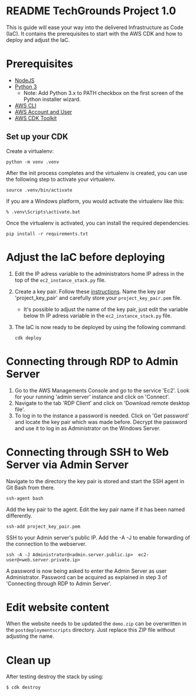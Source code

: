 
# README TechGrounds Project 1.0

This is guide will ease your way into the delivered Infrastructure as Code (IaC). It contains the prerequisites to start with the AWS CDK and how to deploy and adjust the IaC.

# Prerequisites

- [NodeJS](https://cdkworkshop.com/15-prerequisites/300-nodejs.html)
- [Python 3](https://www.python.org/)
  - Note: Add Python 3.x to PATH checkbox on the first screen of the Python installer wizard.
- [AWS CLI](https://docs.aws.amazon.com/cli/latest/userguide/cli-chap-getting-started.html)
- [AWS Account and User](https://docs.aws.amazon.com/cli/latest/userguide/cli-configure-quickstart.html)
- [AWS CDK Toolkit](https://cdkworkshop.com/15-prerequisites/500-toolkit.html)

## Set up your CDK

Create a virtualenv:

```
python -m venv .venv
```

After the init process completes and the virtualenv is created, you can use the following
step to activate your virtualenv.

```
source .venv/bin/activate
```

If you are a Windows platform, you would activate the virtualenv like this:

```
% .venv\Scripts\activate.bat
```

Once the virtualenv is activated, you can install the required dependencies.

```
pip install -r requirements.txt
```

# Adjust the IaC before deploying

1. Edit the IP adress variable to the administrators home IP adress in the top of the `ec2_instance_stack.py` file.
2. Create a key pair. Follow these [instructions](https://docs.aws.amazon.com/AWSEC2/latest/UserGuide/create-key-pairs.html). Name the key par 'project_key_pair' and carefully store your `project_key_pair.pem` file.
   - It's possible to adjust the name of the key pair, just edit the variable below th IP adress variable in the `ec2_instance_stack.py` file.
3. The IaC is now ready to be deployed by using the following command:

    ```
    cdk deploy
    ```

# Connecting through RDP to Admin Server

1. Go to the AWS Managements Console and go to the service 'Ec2'. Look for your running 'admin server' instance and click on 'Connect'.
2. Navigate to the tab 'RDP Client' and click on 'Download remote desktop file'.
3. To log in to the instance a password is needed. Click on 'Get password' and locate the key pair which was made before. Decrypt the password and use it to log in as Administrator on the Windows Server.

# Connecting through SSH to Web Server via Admin Server

Navigate to the directory the key pair is stored and start the SSH agent in Git Bash from there.

```
ssh-agent bash
```

Add the key pair to the agent. Edit the key pair name if it has been named differently.

```
ssh-add project_key_pair.pem
```

SSH to your Admin server's public IP. Add the -A -J to enable forwarding of the connection to the webserver.

```
ssh -A -J Administrator@<admin.server.public.ip>  ec2-user@<web.server.private.ip>
```

A password is now being asked to enter the Admin Server as user Administrator. Password can be acquired as explained in step 3 of 'Connecting through RDP to Admin Server'.

# Edit website content

When the website needs to be updated the `demo.zip` can be overwritten in the `postdeploymentscripts` directory. Just replace this ZIP file without adjusting the name.

# Clean up
After testing destroy the stack by using:
``` 
$ cdk destroy
```
